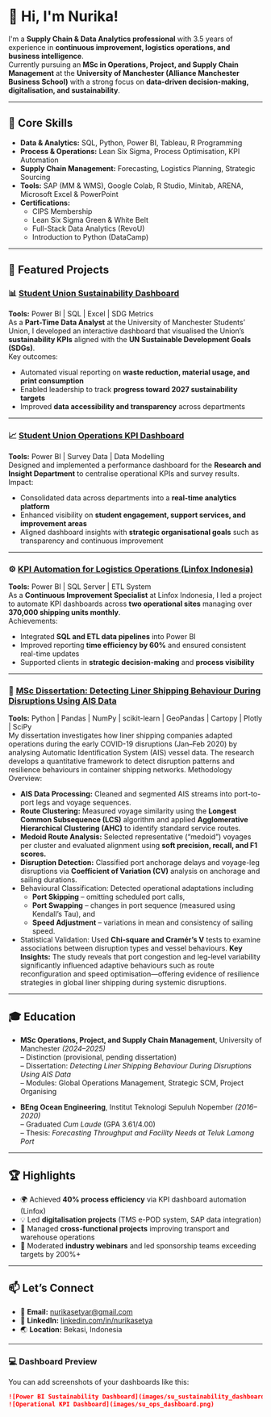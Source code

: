 # 👋 Hi, I'm Nurika!
I'm a **Supply Chain & Data Analytics professional** with 3.5 years of experience in **continuous improvement, logistics operations, and business intelligence**.  
Currently pursuing an **MSc in Operations, Project, and Supply Chain Management** at the **University of Manchester (Alliance Manchester Business School)** with a strong focus on **data-driven decision-making, digitalisation, and sustainability**.

---

## 🔧 Core Skills
- **Data & Analytics:** SQL, Python, Power BI, Tableau, R Programming  
- **Process & Operations:** Lean Six Sigma, Process Optimisation, KPI Automation  
- **Supply Chain Management:** Forecasting, Logistics Planning, Strategic Sourcing  
- **Tools:** SAP (MM & WMS), Google Colab, R Studio, Minitab, ARENA, Microsoft Excel & PowerPoint  
- **Certifications:**  
  - CIPS Membership  
  - Lean Six Sigma Green & White Belt  
  - Full-Stack Data Analytics (RevoU)  
  - Introduction to Python (DataCamp)

---

## 📂 Featured Projects

### 📊 [Student Union Sustainability Dashboard](https://github.com/nurikasetya/SUdashboard)
**Tools:** Power BI | SQL | Excel | SDG Metrics  
As a **Part-Time Data Analyst** at the University of Manchester Students’ Union, I developed an interactive dashboard that visualised the Union’s **sustainability KPIs** aligned with the **UN Sustainable Development Goals (SDGs)**.  
Key outcomes:
- Automated visual reporting on **waste reduction, material usage, and print consumption**
- Enabled leadership to track **progress toward 2027 sustainability targets**
- Improved **data accessibility and transparency** across departments

---

### 📈 [Student Union Operations KPI Dashboard](https://github.com/nurikasetya/SUdashboard_OpsKPI)
**Tools:** Power BI | Survey Data | Data Modelling  
Designed and implemented a performance dashboard for the **Research and Insight Department** to centralise operational KPIs and survey results.  
Impact:
- Consolidated data across departments into a **real-time analytics platform**
- Enhanced visibility on **student engagement, support services, and improvement areas**
- Aligned dashboard insights with **strategic organisational goals** such as transparency and continuous improvement

---

### ⚙️ [KPI Automation for Logistics Operations (Linfox Indonesia)]()
**Tools:** Power BI | SQL Server | ETL System  
As a **Continuous Improvement Specialist** at Linfox Indonesia, I led a project to automate KPI dashboards across **two operational sites** managing over **370,000 shipping units monthly**.  
Achievements:
- Integrated **SQL and ETL data pipelines** into Power BI  
- Improved reporting **time efficiency by 60%** and ensured consistent real-time updates  
- Supported clients in **strategic decision-making** and **process visibility**

---

### 🚢 [MSc Dissertation: Detecting Liner Shipping Behaviour During Disruptions Using AIS Data](https://github.com/nurikasetya/nurika_porto/blob/main/Nurika_Dissertation)
**Tools:** Python | Pandas | NumPy | scikit-learn | GeoPandas | Cartopy | Plotly | SciPy  
My dissertation investigates how liner shipping companies adapted operations during the early COVID-19 disruptions (Jan–Feb 2020) by analysing Automatic Identification System (AIS) vessel data. The research develops a quantitative framework to detect disruption patterns and resilience behaviours in container shipping networks.
Methodology Overview:
- **AIS Data Processing:** Cleaned and segmented AIS streams into port-to-port legs and voyage sequences. 
- **Route Clustering:** Measured voyage similarity using the **Longest Common Subsequence (LCS)** algorithm and applied **Agglomerative Hierarchical Clustering (AHC)** to identify standard service routes.
- **Medoid Route Analysis:** Selected representative (“medoid”) voyages per cluster and evaluated alignment using **soft precision, recall, and F1 scores.**
- **Disruption Detection:** Classified port anchorage delays and voyage-leg disruptions via **Coefficient of Variation (CV)** analysis on anchorage and sailing durations.
- Behavioural Classification: Detected operational adaptations including
    - **Port Skipping** – omitting scheduled port calls,
    - **Port Swapping** – changes in port sequence (measured using Kendall’s Tau), and
    - **Speed Adjustment** – variations in mean and consistency of sailing speed.
- Statistical Validation: Used **Chi-square and Cramér’s V** tests to examine associations between disruption types and vessel behaviours.
**Key Insights:**
The study reveals that port congestion and leg-level variability significantly influenced adaptive behaviours such as route reconfiguration and speed optimisation—offering evidence of resilience strategies in global liner shipping during systemic disruptions.
---

## 🎓 Education
- **MSc Operations, Project, and Supply Chain Management**, University of Manchester *(2024–2025)*  
  – Distinction (provisional, pending dissertation)  
  – Dissertation: *Detecting Liner Shipping Behaviour During Disruptions Using AIS Data*  
  – Modules: Global Operations Management, Strategic SCM, Project Organising  

- **BEng Ocean Engineering**, Institut Teknologi Sepuluh Nopember *(2016–2020)*  
  – Graduated *Cum Laude* (GPA 3.61/4.00)  
  – Thesis: *Forecasting Throughput and Facility Needs at Teluk Lamong Port*

---

## 🏆 Highlights
- 🌍 Achieved **40% process efficiency** via KPI dashboard automation (Linfox)  
- 💡 Led **digitalisation projects** (TMS e-POD system, SAP data integration)  
- 🧭 Managed **cross-functional projects** improving transport and warehouse operations  
- 💬 Moderated **industry webinars** and led sponsorship teams exceeding targets by 200%+  

---

## 📫 Let’s Connect
- 📧 **Email:** nurikasetyar@gmail.com  
- 💼 **LinkedIn:** [linkedin.com/in/nurikasetya](https://linkedin.com/in/nurikasetya)  
- 🌏 **Location:** Bekasi, Indonesia  

---

### 💻 Dashboard Preview
You can add screenshots of your dashboards like this:

```markdown
![Power BI Sustainability Dashboard](images/su_sustainability_dashboard.png)
![Operational KPI Dashboard](images/su_ops_dashboard.png)
